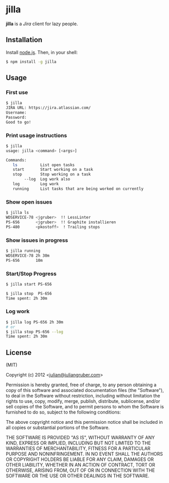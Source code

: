 jilla
=====

**jilla** is a *Jira* client for lazy people.

Installation
------------

Install [node.js](http://nodejs.org/). Then, in your shell:

```bash
$ npm install -g jilla
```

Usage
-----

### First use
```bash
$ jilla
JIRA URL: https://jira.atlassian.com/
Username:
Password:
Good to go!
```

### Print usage instructions
```bash
$ jilla
usage: jilla <command> [<args>]

Commands:
   ls          List open tasks
   start       Start working on a task
   stop        Stop working on a task
        --log  Log work also
   log         Log work
   running     List tasks that are being worked on currently

```

### Show open issues
```bash
$ jilla ls
WDSERVICE-78 <jgruber>  !! LessLinter
PS-656       <jgruber>  !! Graphite installieren
PS-480       <pkostoff>  ! Trailing stops
```

### Show issues in progress

```bash
$ jilla running
WDSERVICE-78 2h 30m
PS-656       10m
```

### Start/Stop Progress
```bash
$ jilla start PS-656
```

```bash
$ jilla stop  PS-656
Time spent: 2h 30m
```
### Log work
```bash
$ jilla log PS-656 2h 30m
# or
$ jilla stop PS-656 --log
Time spent: 2h 30m
```

License
-------

(MIT)

Copyright (c) 2012 &lt;julian@juliangruber.com&gt;

Permission is hereby granted, free of charge, to any person obtaining a copy of this software and associated documentation files (the "Software"), to deal in the Software without restriction, including without limitation the rights to use, copy, modify, merge, publish, distribute, sublicense, and/or sell copies of the Software, and to permit persons to whom the Software is furnished to do so, subject to the following conditions:

The above copyright notice and this permission notice shall be included in all copies or substantial portions of the Software.

THE SOFTWARE IS PROVIDED "AS IS", WITHOUT WARRANTY OF ANY KIND, EXPRESS OR IMPLIED, INCLUDING BUT NOT LIMITED TO THE WARRANTIES OF MERCHANTABILITY, FITNESS FOR A PARTICULAR PURPOSE AND NONINFRINGEMENT. IN NO EVENT SHALL THE AUTHORS OR COPYRIGHT HOLDERS BE LIABLE FOR ANY CLAIM, DAMAGES OR OTHER LIABILITY, WHETHER IN AN ACTION OF CONTRACT, TORT OR OTHERWISE, ARISING FROM, OUT OF OR IN CONNECTION WITH THE SOFTWARE OR THE USE OR OTHER DEALINGS IN THE SOFTWARE.